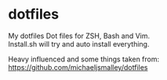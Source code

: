 dotfiles
========

My dotfiles
Dot files for ZSH, Bash and Vim.  
Install.sh will try and auto install everything.  

Heavy influenced and some things taken from: https://github.com/michaeljsmalley/dotfiles
